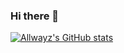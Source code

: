 ### Hi there 👋
[![Allwayz's GitHub stats](https://github-readme-stats.vercel.app/api?username=allwayz&hide=stars,contribs&count_private=true&show_icons=true&theme=vue)](https://github.com/Allwayz)

<!--
**Allwayz/allwayz** is a ✨ _special_ ✨ repository because its `README.md` (this file) appears on your GitHub profile.

Here are some ideas to get you started:

- 🔭 I’m currently working on ...
- 🌱 I’m currently learning ...
- 👯 I’m looking to collaborate on ...
- 🤔 I’m looking for help with ...
- 💬 Ask me about ...
- 📫 How to reach me: ...
- 😄 Pronouns: ...
- ⚡ Fun fact: ...

![Anurag's GitHub stats](https://github-readme-stats.vercel.app/api?username=anuraghazra&hide=contribs,prs)
-->
